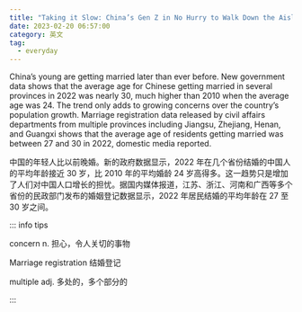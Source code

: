 ```yaml
---
title: "Taking it Slow: China’s Gen Z in No Hurry to Walk Down the Aisle"
date: 2023-02-20 06:57:00
category: 英文
tag:
  - everyday
---
```


China’s young are getting married later than ever before. New government data shows that the average age for Chinese getting married in several provinces in 2022 was nearly 30, much higher than 2010 when the average age was 24. The trend only adds to growing concerns over the country’s population growth. Marriage registration data released by civil affairs departments from multiple provinces including Jiangsu, Zhejiang, Henan, and Guangxi shows that the average age of residents getting married was between 27 and 30 in 2022, domestic media reported.

中国的年轻人比以前晚婚。新的政府数据显示，2022 年在几个省份结婚的中国人的平均年龄接近 30 岁，比 2010 年的平均婚龄 24 岁高得多。这一趋势只是增加了人们对中国人口增长的担忧。据国内媒体报道，江苏、浙江、河南和广西等多个省份的民政部门发布的婚姻登记数据显示，2022 年居民结婚的平均年龄在 27 至 30 岁之间。

::: info tips

concern n. 担心，令人关切的事物

Marriage registration 结婚登记

multiple adj. 多处的，多个部分的

:::
